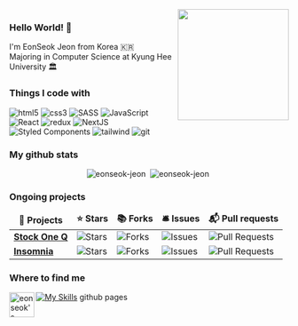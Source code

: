 <img align='right' src='https://user-images.githubusercontent.com/5713670/87202985-820dcb80-c2b6-11ea-9f56-7ec461c497c3.gif' width='200'>

### Hello World! 👋 
I'm EonSeok Jeon from Korea 🇰🇷
<br />
Majoring in Computer Science at Kyung Hee University 🏛️

<h3>Things I code with</h3>
<p>
  <img alt="html5" src="https://img.shields.io/badge/-HTML5-E34F26?style=flat-square&logo=html5&logoColor=white" />
  <img alt="css3" src="https://img.shields.io/badge/CSS3-1572B6?style=flat-square&logo=css3&logoColor=white" />
  <img alt="SASS" src ="https://img.shields.io/badge/SASS-cc6699.svg?&style=flat-square&logo=sass&logoColor=white"/>
  <img alt="JavaScript" src="https://img.shields.io/badge/JavaScript-F7DF1E?style=flat-square&logo=javascript&logoColor=black" />
  <img alt="React" src="https://img.shields.io/badge/-React-45b8d8?style=flat-square&logo=react&logoColor=white" />
  <img alt="redux" src="https://img.shields.io/badge/-Redux-764ABC?style=flat-square&logo=redux&logoColor=white" />
   <img alt="NextJS" src="https://img.shields.io/badge/Next.js-000000?style=flat-square&logo=Next.js&logoColor=white" />
  <img alt="Styled Components" src="https://img.shields.io/badge/-Styled_Components-db7092?style=flat-square&logo=styled-components&logoColor=white" />
  <img alt="tailwind" src="https://img.shields.io/badge/Tailwind_CSS-38B2AC?style=flat-square&logo=tailwind-css&logoColor=white" />
  <img alt="git" src="https://img.shields.io/badge/-Git-F05032?style=flat-square&logo=git&logoColor=white" />
</p>

<h3>My github stats</h3>
<p align="center"> <img src="https://github-readme-stats.vercel.app/api?username=eonseok-jeon&show_icons=true&theme=gotham" alt="eonseok-jeon" />&nbsp;
<img src="https://github-readme-streak-stats.herokuapp.com/?user=eonseok-jeon&theme=gotham" alt="eonseok-jeon" />&nbsp;</p>

  
<h3>Ongoing projects</h3>
<table>
  <thead align="center">
    <tr border: none;>
      <td><b>🎁 Projects</b></td>
      <td><b>⭐ Stars</b></td>
      <td><b>📚 Forks</b></td>
      <td><b>🛎 Issues</b></td>
      <td><b>📬 Pull requests</b></td>
    </tr>
  </thead>
  <tbody>
    <tr>
      <td><a href="https://github.com/stockOneQ/front"><b>Stock One Q</b></a></td>
      <td><img alt="Stars" src="https://img.shields.io/github/stars/stockOneQ/front?style=flat-square&labelColor=343b41"/></td>
      <td><img alt="Forks" src="https://img.shields.io/github/forks/stockOneQ/front?style=flat-square&labelColor=343b41"/></td>
      <td><img alt="Issues" src="https://img.shields.io/github/issues/stockOneQ/front?style=flat-square&labelColor=343b41"/></td>
      <td><img alt="Pull Requests" src="https://img.shields.io/github/issues-pr/stockOneQ/front?style=flat-square&labelColor=343b41"/></td>
    </tr>
    <tr>
      <td><a href="https://github.com/Kong/insomnia"><b>Insomnia</b></a></td>
      <td><img alt="Stars" src="https://img.shields.io/github/stars/Kong/insomnia?style=flat-square&labelColor=343b41"/></td>
      <td><img alt="Forks" src="https://img.shields.io/github/forks/Kong/insomnia?style=flat-square&labelColor=343b41"/></td>
      <td><img alt="Issues" src="https://img.shields.io/github/issues/Kong/insomnia?style=flat-square&labelColor=343b41"/></td>
      <td><img alt="Pull Requests" src="https://img.shields.io/github/issues-pr/Kong/insomnia?style=flat-square&labelColor=343b41"/></td>
    </tr>
  </tbody>
</table>

<h3>Where to find me</h3>

[![My Skills](https://skillicons.dev/icons?i=github)](https://eonseok-jeon.github.io)
github pages
<a href="https://www.instagram.com/___seeeok/">
  <img align="left" alt="eonseok's Instagram" width="45px" src="https://raw.githubusercontent.com/hussainweb/hussainweb/main/icons/instagram.png" />
</a>



<br /><br /><br />

<!--
**eonseok-jeon/eonseok-jeon** is a ✨ _special_ ✨ repository because its `README.md` (this file) appears on your GitHub profile.

Here are some ideas to get you started:

- 🔭 I’m currently working on ...
- 🌱 I’m currently learning ...
- 👯 I’m looking to collaborate on ...
- 🤔 I’m looking for help with ...
- 💬 Ask me about ...
- 📫 How to reach me: ...
- 😄 Pronouns: ...
- ⚡ Fun fact: ...
-->
